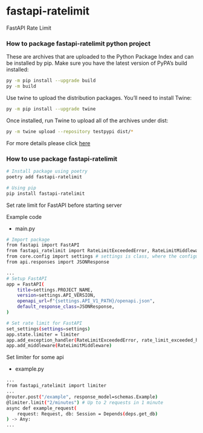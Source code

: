 # fastapi-ratelimit
FastAPI Rate Limit

### How to package fastapi-ratelimit python project

These are archives that are uploaded to the Python Package Index and can be installed by pip.
Make sure you have the latest version of PyPA’s build installed:
```bash
py -m pip install --upgrade build
py -m build
```
Use twine to upload the distribution packages. You’ll need to install Twine:
```bash
py -m pip install --upgrade twine
```
Once installed, run Twine to upload all of the archives under dist:
```bash
py -m twine upload --repository testpypi dist/*
```

For more details please click [here](https://packaging.python.org/tutorials/packaging-projects/)

### How to use package fastapi-ratelimit
```bash
# Install package using poetry
poetry add fastapi-ratelimit

# Using pip
pip install fastapi-ratelimit
```
Set rate limit for FastAPI before starting server

Example code
- main.py
```bash
# Import package
from fastapi import FastAPI
from fastapi_ratelimit import RateLimitExceededError, RateLimitMiddleware, limiter, rate_limit_exceeded_handler, set_settings
from core.config import settings # settings is class, where the configuration parameters are saved
from api.responses import JSONResponse

...
# Setup FastAPI
app = FastAPI(
    title=settings.PROJECT_NAME,
    version=settings.API_VERSION,
    openapi_url=f"{settings.API_V1_PATH}/openapi.json",
    default_response_class=JSONResponse,
)

# Set rate limit for FastAPI
set_settings(settings=settings)
app.state.limiter = limiter
app.add_exception_handler(RateLimitExceededError, rate_limit_exceeded_handler)
app.add_middleware(RateLimitMiddleware)
```
Set limiter for some api
- example.py
```bash
...
from fastapi_ratelimit import limiter
...
@router.post("/example", response_model=schemas.Example)
@limiter.limit("2/minutes") # Up to 2 requests in 1 minute
async def example_request(
    request: Request, db: Session = Depends(deps.get_db)
) -> Any:
...
```
